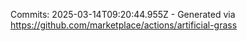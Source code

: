 Commits: 2025-03-14T09:20:44.955Z - Generated via https://github.com/marketplace/actions/artificial-grass
<br>
